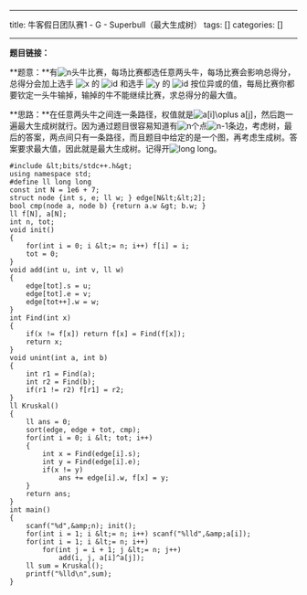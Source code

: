 
--- 
title:  牛客假日团队赛1 - G - Superbull（最大生成树） 
tags: []
categories: [] 

---
**题目链接：**

**题意：**有<img alt="n" class="mathcode" src="https://private.codecogs.com/gif.latex?n">头牛比赛，每场比赛都选任意两头牛，每场比赛会影响总得分，总得分会加上选手 <img alt="x" class="mathcode" src="https://private.codecogs.com/gif.latex?x"> 的 <img alt="id" class="mathcode" src="https://private.codecogs.com/gif.latex?id"> 和选手 <img alt="y" class="mathcode" src="https://private.codecogs.com/gif.latex?y"> 的 <img alt="id" class="mathcode" src="https://private.codecogs.com/gif.latex?id"> 按位异或的值，每局比赛你都要钦定一头牛输掉，输掉的牛不能继续比赛，求总得分的最大值。

**思路：**在任意两头牛之间连一条路径，权值就是<img alt="a[i]\oplus a[j]" class="mathcode" src="https://private.codecogs.com/gif.latex?a%5Bi%5D%5Coplus%20a%5Bj%5D">，然后跑一遍最大生成树就行。因为通过题目很容易知道有<img alt="n" class="mathcode" src="https://private.codecogs.com/gif.latex?n">个点<img alt="n-1" class="mathcode" src="https://private.codecogs.com/gif.latex?n-1">条边，考虑树，最后的答案，两点间只有一条路径，而且题目中给定的是一个图，再考虑生成树。答案要求最大值，因此就是最大生成树。记得开<img alt="long long" class="mathcode" src="https://private.codecogs.com/gif.latex?long%20long">。

```
#include &lt;bits/stdc++.h&gt;
using namespace std;
#define ll long long
const int N = 1e6 + 7;
struct node {int s, e; ll w; } edge[N&lt;&lt;2];
bool cmp(node a, node b) {return a.w &gt; b.w; }
ll f[N], a[N];
int n, tot;
void init()
{
    for(int i = 0; i &lt;= n; i++) f[i] = i;
    tot = 0;
}
void add(int u, int v, ll w)
{
    edge[tot].s = u;
    edge[tot].e = v;
    edge[tot++].w = w;
}
int Find(int x)
{
    if(x != f[x]) return f[x] = Find(f[x]);
    return x;
}
void unint(int a, int b)
{
    int r1 = Find(a);
    int r2 = Find(b);
    if(r1 != r2) f[r1] = r2;
}
ll Kruskal()
{
    ll ans = 0;
    sort(edge, edge + tot, cmp);
    for(int i = 0; i &lt; tot; i++)
    {
        int x = Find(edge[i].s);
        int y = Find(edge[i].e);
        if(x != y)
            ans += edge[i].w, f[x] = y;
    }
    return ans;
}
int main()
{
    scanf("%d",&amp;n); init();
    for(int i = 1; i &lt;= n; i++) scanf("%lld",&amp;a[i]);
    for(int i = 1; i &lt;= n; i++)
        for(int j = i + 1; j &lt;= n; j++)
            add(i, j, a[i]^a[j]);
    ll sum = Kruskal();
    printf("%lld\n",sum);
}

```

 
